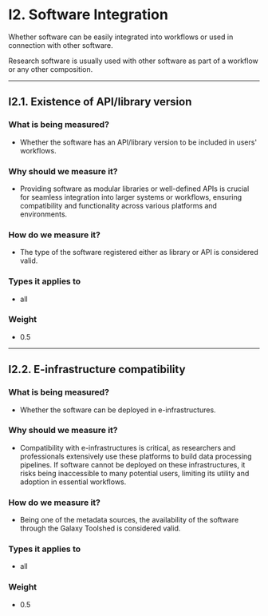 # I2. Software Integration 

Whether software can be easily integrated into workflows or used in connection with other software. 

Research software is usually used with other software as part of a workflow or any other composition. 

---


## I2.1. Existence of API/library version

### What is being measured? 

- Whether the software has an API/library version to be included in users' workflows. 

### Why should we measure it? 

- Providing software as modular libraries or well-defined APIs is crucial for seamless integration into larger systems or workflows, ensuring compatibility and functionality across various platforms and environments. 

### How do we measure it? 

- The type of the software registered either as library or API is considered valid. 

### Types it applies to 

- all

### Weight 

- 0.5



---


## I2.2. E-infrastructure compatibility 

### What is being measured?

- Whether the software can be deployed in e-infrastructures. 

### Why should we measure it? 

- Compatibility with e-infrastructures is critical, as researchers and professionals extensively use these platforms to build data processing pipelines. If software cannot be deployed on these infrastructures, it risks being inaccessible to many potential users, limiting its utility and adoption in essential workflows. 

### How do we measure it? 

- Being one of the metadata sources, the availability of the software through the Galaxy Toolshed is considered valid. 

### Types it applies to 

- all

### Weight 

- 0.5

 